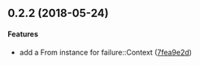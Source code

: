 <a name="0.2.2"></a>
## 0.2.2 (2018-05-24)


#### Features

*   add a From instance for failure::Context ([7fea9e2d](7fea9e2d))
